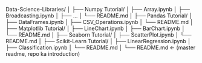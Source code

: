 Data-Science-Libraries/
│
├── Numpy Tutorial/
│   ├── Array.ipynb
│   ├── Broadcasting.ipynb
│   ├── ...
│   └── README.md
│
├── Pandas Tutorial/
│   ├── DataFrames.ipynb
│   ├── CSV_Operations.ipynb
│   └── README.md
│
├── Matplotlib Tutorial/
│   ├── LineChart.ipynb
│   ├── BarChart.ipynb
│   └── README.md
│
├── Seaborn Tutorial/
│   ├── ScatterPlot.ipynb
│   └── README.md
│
├── Scikit-Learn Tutorial/
│   ├── LinearRegression.ipynb
│   ├── Classification.ipynb
│   └── README.md
│
└── README.md   ← (master readme, repo ka introduction)

